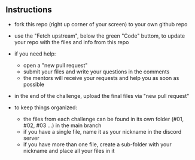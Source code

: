 ## Instructions

- fork this repo (right up corner of your screen) to your own github repo
- use the "Fetch upstream", below the green "Code" buttom, to update your repo with the files and info from this repo

- if you need help:
  - open a "new pull request"
  - submit your files and write your questions in the comments
  - the mentors will receive your requests and help you as soon as possible

- in the end of the challenge, upload the final files via "new pull request"
   
- to keep things organized:
  - the files from each challenge can be found in its own folder (#01, #02, #03 ...) in the main branch
  - if you have a single file, name it as your nickname in the discord server
  - if you have more than one file, create a sub-folder with your nickname and place all your files in it
